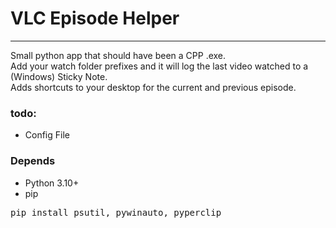 # VLC Episode Helper
---
Small python app that should have been a CPP .exe.</br>
Add your watch folder prefixes and it will log the last video watched to a (Windows) Sticky Note.</br>
Adds shortcuts to your desktop for the current and previous episode.</br>


### todo:
- Config File

### Depends
- Python 3.10+
- pip
<pre>pip install psutil, pywinauto, pyperclip</pre>
